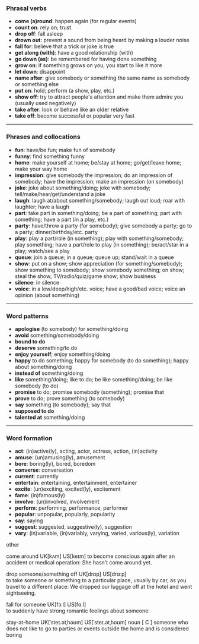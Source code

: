 ### Phrasal verbs

- **come (a)round**: happen again (for regular events)  
- **count on**: rely on; trust  
- **drop off**: fall asleep  
- **drown out**: prevent a sound from being heard by making a louder noise  
- **fall for**: believe that a trick or joke is true  
- **get along (with)**: have a good relationship (with)  
- **go down (as)**: be remembered for having done something  
- **grow on**: if something grows on you, you start to like it more  
- **let down**: disappoint  
- **name after**: give somebody or something the same name as somebody or something else  
- **put on**: hold; perform (a show, play, etc.)  
- **show off**: try to attract people's attention and make them admire you (usually used negatively)  
- **take after**: look or behave like an older relative  
- **take off**: become successful or popular very fast  

---

### Phrases and collocations

- **fun**: have/be fun; make fun of somebody  
- **funny**: find something funny  
- **home**: make yourself at home; be/stay at home; go/get/leave home; make your way home  
- **impression**: give somebody the impression; do an impression of somebody; have the impression; make an impression (on somebody)  
- **joke**: joke about something/doing; joke with somebody; tell/make/hear/get/understand a joke  
- **laugh**: laugh at/about something/somebody; laugh out loud; roar with laughter; have a laugh  
- **part**: take part in something/doing; be a part of something; part with something; have a part (in a play, etc.)  
- **party**: have/throw a party (for somebody); give somebody a party; go to a party; dinner/birthday/etc. party  
- **play**: play a part/role (in something); play with something/somebody; play something; have a part/role to play (in something); be/act/star in a play; watch/see a play  
- **queue**: join a queue; in a queue; queue up; stand/wait in a queue  
- **show**: put on a show; show appreciation (for something/somebody); show something to somebody; show somebody something; on show; steal the show; TV/radio/quiz/game show; show business  
- **silence**: in silence  
- **voice**: in a low/deep/high/etc. voice; have a good/bad voice; voice an opinion (about something)  

---

### Word patterns

- **apologise** (to somebody) for something/doing  
- **avoid** something/somebody/doing  
- **bound to do**  
- **deserve** something/to do  
- **enjoy yourself**; enjoy something/doing  
- **happy** to do something; happy for somebody (to do something); happy about something/doing  
- **instead of** something/doing  
- **like** something/doing; like to do; be like something/doing; be like somebody (to do)  
- **promise** to do; promise somebody (something); promise that  
- **prove** to do; prove something (to somebody)  
- **say** something (to somebody); say that  
- **supposed to do**  
- **talented at** something/doing  

---

### Word formation

- **act**: (in)active(ly), acting, actor, actress, action, (in)activity  
- **amuse**: (un)amusing(ly), amusement  
- **bore**: boring(ly), bored, boredom  
- **converse**: conversation  
- **current**: currently  
- **entertain**: entertaining, entertainment, entertainer  
- **excite**: (un)exciting, excited(ly), excitement  
- **fame**: (in)famous(ly)  
- **involve**: (un)involved, involvement  
- **perform**: performing, performance, performer  
- **popular**: unpopular, popularly, popularity  
- **say**: saying  
- **suggest**: suggested, suggestive(ly), suggestion  
- **vary**: (in)variable, (in)variably, varying, varied, various(ly), variation  



other 

come around UK[kʌm] US[keɪm] 
to become conscious again after an accident or medical operation:
She hasn’t come around yet.

drop someone/something off UK[drɒp] US[drɑːp]  
to take someone or something to a particular place, usually by car, as you travel to a different place:
We dropped our luggage off at the hotel and went sightseeing.

fall for someone UK[fɔːl] US[fɑːl]  
to suddenly have strong romantic feelings about someone: 

stay-at-home UK[ˈsteɪ.ətˌhəʊm] US[ˈsteɪ.ətˌhoʊm] 
noun [ C ]
someone who does not like to go to parties or events outside the home and is considered boring










 
  